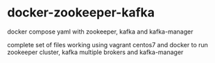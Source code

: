 # docker-zookeeper-kafka
docker compose yaml with zookeeper, kafka and kafka-manager


complete set of files working  using vagrant centos7 and docker to run zookeeper cluster, kafka multiple brokers and kafka-manager 
